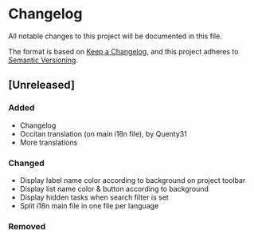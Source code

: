 # Changelog
All notable changes to this project will be documented in this file.

The format is based on [Keep a Changelog](https://keepachangelog.com/en/1.0.0/),
and this project adheres to [Semantic Versioning](https://semver.org/spec/v2.0.0.html).

## [Unreleased]
### Added
- Changelog
- Occitan translation (on main i18n file), by Quenty31
- More translations

### Changed
- Display label name color according to background on project toolbar
- Display list name color & button according to background
- Display hidden tasks when search filter is set
- Split i18n main file in one file per language

### Removed
